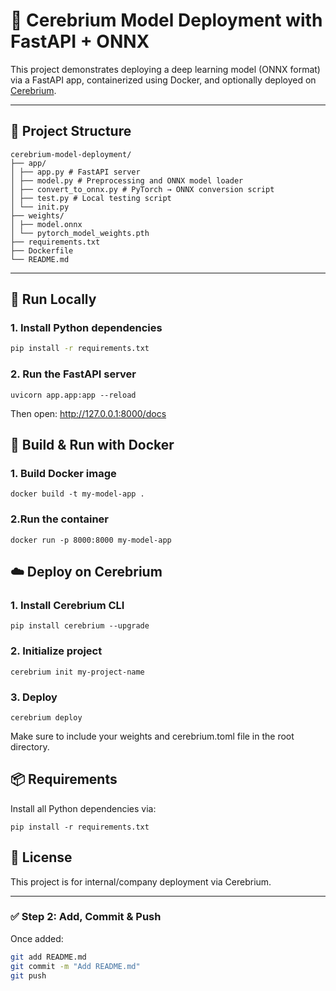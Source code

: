 # 🧠 Cerebrium Model Deployment with FastAPI + ONNX

This project demonstrates deploying a deep learning model (ONNX format) via a FastAPI app, containerized using Docker, and optionally deployed on [Cerebrium](https://www.cerebrium.ai/).

---

## 📁 Project Structure

```
cerebrium-model-deployment/
├── app/
│ ├── app.py # FastAPI server
│ ├── model.py # Preprocessing and ONNX model loader
│ ├── convert_to_onnx.py # PyTorch → ONNX conversion script
│ ├── test.py # Local testing script
│ └── init.py
├── weights/
│ ├── model.onnx
│ └── pytorch_model_weights.pth
├── requirements.txt
├── Dockerfile
└── README.md
```


---

## 🚀 Run Locally

### 1. Install Python dependencies
```bash
pip install -r requirements.txt
```

### 2. Run the FastAPI server
```
uvicorn app.app:app --reload
```
Then open: http://127.0.0.1:8000/docs

## 🐳 Build & Run with Docker
### 1. Build Docker image
```
docker build -t my-model-app .
```
### 2.Run the container
```
docker run -p 8000:8000 my-model-app
```
## ☁️ Deploy on Cerebrium
### 1. Install Cerebrium CLI
```
pip install cerebrium --upgrade
```

### 2. Initialize project
```
cerebrium init my-project-name
```

### 3. Deploy
```
cerebrium deploy
```
Make sure to include your weights and cerebrium.toml file in the root directory.

## 📦 Requirements
Install all Python dependencies via:
```
pip install -r requirements.txt
```

## 📄 License
This project is for internal/company deployment via Cerebrium.

---

### ✅ **Step 2: Add, Commit & Push**

Once added:

```bash
git add README.md
git commit -m "Add README.md"
git push
